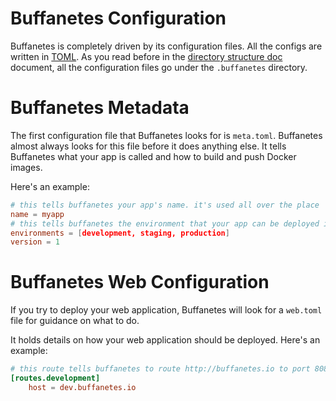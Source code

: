 # Buffanetes Configuration

Buffanetes is completely driven by its configuration files. All the configs are written
in [TOML](https://github.com/toml-lang/toml). As you read before in the 
[directory structure doc](./directory_structure.md) document, all the configuration files
go under the `.buffanetes` directory.

# Buffanetes Metadata

The first configuration file that Buffanetes looks for is `meta.toml`. Buffanetes almost
always looks for this file before it does anything else. It tells Buffanetes what your
app is called and how to build and push Docker images.

Here's an example:

```toml
# this tells buffanetes your app's name. it's used all over the place
name = myapp
# this tells buffanetes the environment that your app can be deployed in. environments are used
environments = [development, staging, production]
version = 1
```

# Buffanetes Web Configuration

If you try to deploy your web application, Buffanetes will look for a `web.toml` file for
guidance on what to do.

It holds details on how your web application should be deployed. Here's an example:

```toml
# this route tells buffanetes to route http://buffanetes.io to port 8080 (the default for Buffalo). in the future, Buffanetes might support multiple ports!
[routes.development]
    host = dev.buffanetes.io

```